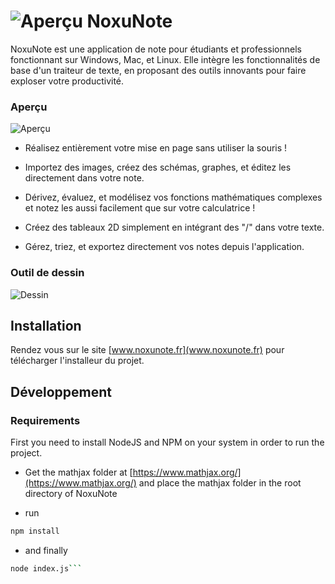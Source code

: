 # ![Aperçu](http://noxunote.fr/prototype/assets/img/site-footer-logo.png) NoxuNote

NoxuNote est une application de note pour étudiants et professionnels fonctionnant sur Windows, Mac, et Linux. Elle intègre les fonctionnalités de base d'un traiteur de texte, en proposant des outils innovants pour faire exploser votre productivité.

### Aperçu
![Aperçu](http://noxunote.fr/prototype/assets/img/2.gif)

- Réalisez entièrement votre mise en page sans utiliser la souris !

- Importez des images, créez des schémas, graphes, et éditez les directement dans votre note.

- Dérivez, évaluez, et modélisez vos fonctions mathématiques complexes et notez les aussi facilement que sur votre calculatrice !

- Créez des tableaux 2D simplement en intégrant des "/" dans votre texte.

- Gérez, triez, et exportez directement vos notes depuis l'application.

### Outil de dessin
![Dessin](http://noxunote.fr/prototype/assets/img/weprefear.gif)

## Installation

Rendez vous sur le site [www.noxunote.fr](www.noxunote.fr) pour télécharger l'installeur du projet.

## Développement

### Requirements
First you need to install NodeJS and NPM on your system in order to run the project.

- Get the mathjax folder at [https://www.mathjax.org/](https://www.mathjax.org/)
and place the mathjax folder in the root directory of NoxuNote

- run
```bash
npm install
```

- and finally
```bash
node index.js```

